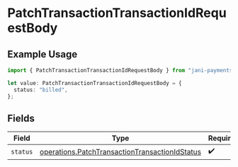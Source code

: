 # PatchTransactionTransactionIdRequestBody

## Example Usage

```typescript
import { PatchTransactionTransactionIdRequestBody } from "jani-payments/models/operations";

let value: PatchTransactionTransactionIdRequestBody = {
  status: "billed",
};
```

## Fields

| Field                                                                                                            | Type                                                                                                             | Required                                                                                                         | Description                                                                                                      |
| ---------------------------------------------------------------------------------------------------------------- | ---------------------------------------------------------------------------------------------------------------- | ---------------------------------------------------------------------------------------------------------------- | ---------------------------------------------------------------------------------------------------------------- |
| `status`                                                                                                         | [operations.PatchTransactionTransactionIdStatus](../../models/operations/patchtransactiontransactionidstatus.md) | :heavy_check_mark:                                                                                               | N/A                                                                                                              |